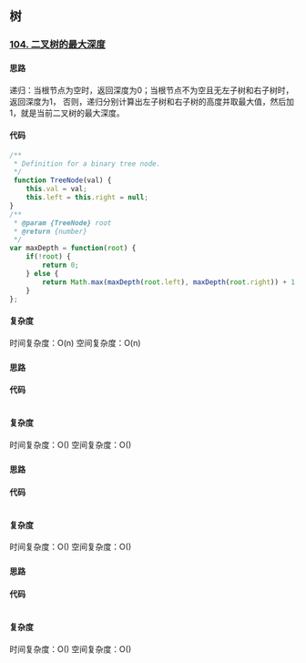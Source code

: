 ## 树
### [104. 二叉树的最大深度](https://leetcode-cn.com/problems/maximum-depth-of-binary-tree/submissions/)
#### 思路
递归：当根节点为空时，返回深度为0；当根节点不为空且无左子树和右子树时，返回深度为1，
否则，递归分别计算出左子树和右子树的高度并取最大值，然后加1，就是当前二叉树的最大深度。
#### 代码
```js
/**
 * Definition for a binary tree node.
 */
 function TreeNode(val) {
    this.val = val;
    this.left = this.right = null;
}
/**
 * @param {TreeNode} root
 * @return {number}
 */
var maxDepth = function(root) {
    if(!root) {
        return 0;
    } else {
        return Math.max(maxDepth(root.left), maxDepth(root.right)) + 1;
    }
};
```
#### 复杂度
时间复杂度：O(n)
空间复杂度：O(n)

### []()
#### 思路

#### 代码
```js

```
#### 复杂度
时间复杂度：O()
空间复杂度：O()


### []()
#### 思路

#### 代码
```js

```
#### 复杂度
时间复杂度：O()
空间复杂度：O()


### []()
#### 思路

#### 代码
```js

```
#### 复杂度
时间复杂度：O()
空间复杂度：O()